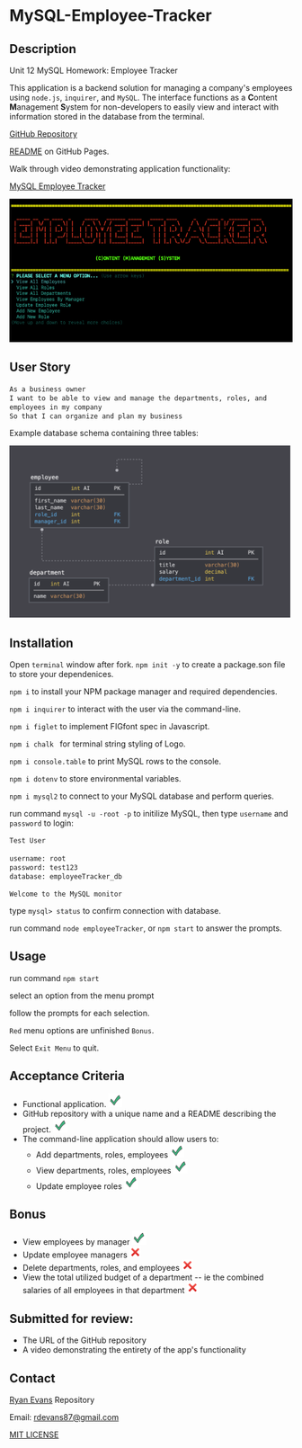 # MySQL-Employee-Tracker

## Description

Unit 12 MySQL Homework: Employee Tracker

This application is a backend solution for managing a company's employees using `node.js`, `inquirer`, and `MySQL`. The interface functions as a **C**ontent **M**anagement **S**ystem for non-developers to easily view and interact with information stored in the database from the terminal. 

[GitHub Repository](https://github.com/rdevans87/MySQL-Employee-Tracker)

[README]( https://rdevans87.github.io/MySQL-Employee-Tracker/) on GitHub Pages.

Walk through video demonstrating application functionality: 

[MySQL Employee Tracker](https://youtu.be/xtH_FA7Mm0s) 

<img src="Assets/mysql-menu.png" width="600"/>

## User Story

```
As a business owner
I want to be able to view and manage the departments, roles, and employees in my company
So that I can organize and plan my business
```

Example database schema containing three tables:

<img src="Assets/schema.png" width="500px"/>

## Installation 

Open `terminal` window after fork.
`npm init -y` to create a package.son file to store your dependenices. 

`npm i` to install your NPM package manager and required dependencies.

`npm i inquirer` to interact with the user via the command-line.

`npm i figlet` to implement FIGfont spec in Javascript. 

`npm i chalk ` for terminal string styling of Logo.

`npm i console.table` to print MySQL rows to the console.

`npm i dotenv` to store environmental variables.

`npm i mysql2` to connect to your MySQL database and perform queries.

run command `mysql -u -root -p` to initilize MySQL, then type `username` and `password` to login:

```
Test User

username: root
password: test123
database: employeeTracker_db

 ```
`Welcome to the MySQL monitor` 

type `mysql> status` to confirm connection with database.

run command `node employeeTracker`, or `npm start` to answer the prompts.

## Usage

run command `npm start` 

select an option from the menu prompt 

follow the prompts for each selection.

`Red` menu options are unfinished `Bonus`.

Select `Exit Menu` to quit.


## Acceptance Criteria

* Functional application. <img src="Assets/icons8-checkmark.png"/>
* GitHub repository with a unique name and a README describing the project. <img src="Assets/icons8-checkmark.png"/>
* The command-line application should allow users to:
  * Add departments, roles, employees <img src="Assets/icons8-checkmark.png"/>
  * View departments, roles, employees <img src="Assets/icons8-checkmark.png"/>
  * Update employee roles <img src="Assets/icons8-checkmark.png"/>

## Bonus

* View employees by manager <img src="Assets/icons8-checkmark.png" />
* Update employee managers <img src="Assets/icons8-cross_mark.png" width="20px"/>
* Delete departments, roles, and employees  <img src="Assets/icons8-cross_mark.png" width="20px"/>
* View the total utilized budget of a department -- ie the combined salaries of all employees in that department  <img src="Assets/icons8-cross_mark.png" width="20px"/>

## Submitted for review:

* The URL of the GitHub repository
* A video demonstrating the entirety of the app's functionality 

## Contact 

[Ryan Evans](https://github.com/rdevans87) Repository

 Email: <a href="mailto:rdevans87@gmail.com">rdevans87@gmail.com</a>


[MIT LICENSE](LICENSE)
